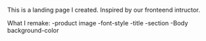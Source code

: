 This is a landing page I created. Inspired by our fronteend intructor.

What I remake:
-product image
-font-style
-title
-section
-Body background-color
